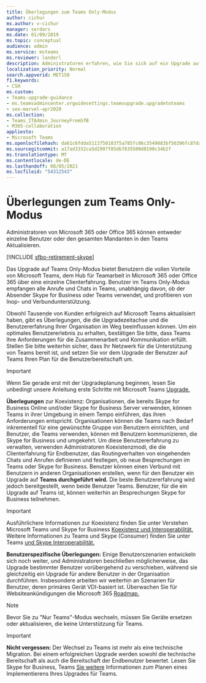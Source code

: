 ```yaml
---
title: Überlegungen zum Teams Only-Modus
author: cichur
ms.author: v-cichur
manager: serdars
ms.date: 01/09/2019
ms.topic: conceptual
audience: admin
ms.service: msteams
ms.reviewer: landerl
description: Administratoren erfahren, wie Sie sich auf ein Upgrade auf den Microsoft Teams im Admin Center Microsoft Teams vorbereiten.
localization_priority: Normal
search.appverid: MET150
f1.keywords:
- CSH
ms.custom:
- Teams-upgrade-guidance
- ms.teamsadmincenter.orgwidesettings.teamsupgrade.upgradetoteams
- seo-marvel-apr2020
ms.collection:
- Teams_ITAdmin_JourneyFromSfB
- M365-collaboration
appliesto:
- Microsoft Teams
ms.openlocfilehash: da61c6fdda511375010375a785fc06c3549883bf56396fc87daaadb4472cf2af
ms.sourcegitcommit: a17ad3332ca5d2997f85db7835500d8190c34b2f
ms.translationtype: MT
ms.contentlocale: de-DE
ms.lasthandoff: 08/05/2021
ms.locfileid: "54312543"
---
```

# <a name="teams-only-mode-considerations"></a>Überlegungen zum Teams Only-Modus

Administratoren von Microsoft 365 oder Office 365 können entweder einzelne Benutzer oder den gesamten Mandanten in den Teams Aktualisieren.  

[!INCLUDE [sfbo-retirement-skype](../Skype/Hub/includes/sfbo-retirement.md)]

Das Upgrade auf Teams Only-Modus bietet Benutzern die vollen Vorteile von Microsoft Teams, dem Hub für Teamarbeit in Microsoft 365 oder Office 365 über eine einzelne Clienterfahrung. Benutzer im Teams Only-Modus empfangen alle Anrufe und Chats in Teams, unabhängig davon, ob der Absender Skype for Business oder Teams verwendet, und profitieren von Inop- und Verbundunterstützung.

Obwohl Tausende von Kunden erfolgreich auf Microsoft Teams aktualisiert haben, gibt es Überlegungen, die die Upgradezeitachse und die Benutzererfahrung Ihrer Organisation im Weg beeinflussen können. Um ein optimales Benutzererlebnis zu erhalten, bestätigen Sie bitte, dass Teams Ihre Anforderungen für die Zusammenarbeit und Kommunikation erfüllt. Stellen Sie bitte weiterhin sicher, dass Ihr Netzwerk für die Unterstützung von Teams bereit ist, und setzen Sie vor dem Upgrade der Benutzer auf Teams Ihren Plan für die Benutzerbereitschaft um. 

> [!IMPORTANT]
> Wenn Sie gerade erst mit der Upgradeplanung beginnen, lesen Sie unbedingt unsere Anleitung erste Schritte mit Microsoft Teams [Upgrade.](upgrade-start-here.md) 

**Überlegungen** zur Koexistenz: Organisationen, die bereits Skype for Business Online und/oder Skype for Business Server verwenden, können Teams in ihrer Umgebung in einem Tempo einführen, das ihren Anforderungen entspricht. Organisationen können die Teams nach Bedarf inkrementell für eine gewünschte Gruppe von Benutzern einrichten, und Benutzer, die Teams verwenden, können mit Benutzern kommunizieren, die Skype for Business und umgekehrt. Um diese Benutzererfahrung zu verwalten, verwenden Administratoren Koexistenzmodi, die die Clienterfahrung für Endbenutzer, das Routingverhalten von eingehenden Chats und Anrufen definieren und festlegen, ob neue Besprechungen im Teams oder Skype for Business. Benutzer können einen Verbund mit Benutzern in anderen Organisationen erstellen, wenn für den Benutzer ein Upgrade auf **Teams durchgeführt wird.** Die beste Benutzererfahrung wird jedoch bereitgestellt, wenn beide Benutzer Teams. Benutzer, für die ein Upgrade auf Teams ist, können weiterhin an Besprechungen Skype for Business teilnehmen. 

> [!IMPORTANT]
> Ausführlichere Informationen zur Koexistenz finden Sie unter Verstehen Microsoft Teams und Skype for Business [Koexistenz und Interoperabilität.](teams-and-skypeforbusiness-coexistence-and-interoperability.md) Weitere Informationen zu Teams und Skype (Consumer) finden Sie unter Teams [und Skype Interoperabilität.](teams-skype-interop.md)


**Benutzerspezifische Überlegungen:** Einige Benutzerszenarien entwickeln sich noch weiter, und Administratoren beschließen möglicherweise, das Upgrade bestimmter Benutzer vorübergehend zu verschieben, während sie gleichzeitig ein Upgrade für andere Benutzer in der Organisation durchführen. Insbesondere arbeiten wir weiterhin an Szenarien für Benutzer, deren primäres Gerät VDI-basiert ist. Überwachen Sie für Websiteankündigungen die Microsoft 365 [Roadmap.](https://www.microsoft.com/microsoft-365/roadmap)

> [!NOTE]
> Bevor Sie zu "Nur Teams"-Modus wechseln, müssen Sie Geräte ersetzen oder aktualisieren, die keine Unterstützung für Teams. 

> [!IMPORTANT]
> **Nicht vergessen:** Der Wechsel zu Teams ist mehr als eine technische Migration. Bei einem erfolgreichen Upgrade werden sowohl die technische Bereitschaft als auch die Bereitschaft der Endbenutzer bewertet. Lesen Sie Skype for Business, Teams [Sie weitere](upgrade-framework.md) Informationen zum Planen eines Implementierens Ihres Upgrades für Teams.  
